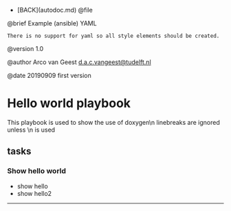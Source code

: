 - \[BACK\](autodoc.md)
@file

 @brief Example (ansible) YAML

    There is no support for yaml so all style elements should be created.

 @version 1.0

 @author Arco van Geest <d.a.c.vangeest@tudelft.nl>

 @date 20190909 first version


 Hello world playbook
====================
 This playbook is used to show the use of doxygen\n
 linebreaks are ignored unless \\n is used

 tasks
-----
### Show hello world ###
 - show hello
 - show hello2

___
